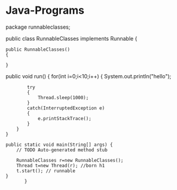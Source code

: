 # Java-Programs


package runnableclasses;

public class RunnableClasses implements Runnable {
	
	public RunnableClasses()
	{
		
	}
public void run()
	{
		for(int i=0;i<10;i++)
		{
			System.out.println("hello");
			
			try
			{
				Thread.sleep(1000);
			}
			catch(InterruptedException e)
			{
				e.printStackTrace();
			}
		}
	}

	public static void main(String[] args) {
		// TODO Auto-generated method stub

		RunnableClasses r=new RunnableClasses();	
		Thread t=new Thread(r); //born h1
		t.start(); // runnable
	}
	       }

